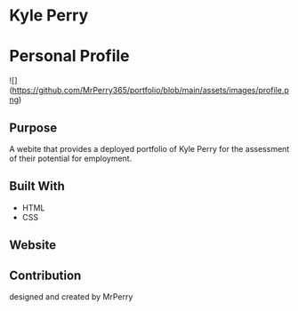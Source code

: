 # Kyle Perry
# Personal Profile
![] (https://github.com/MrPerry365/portfolio/blob/main/assets/images/profile.png)
## Purpose
A webite that provides a deployed portfolio of Kyle Perry for the assessment of their potential for employment.

## Built With
* HTML
* CSS

## Website

## Contribution
designed and created by MrPerry